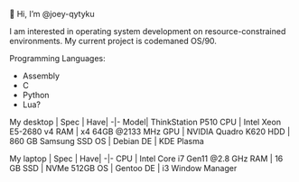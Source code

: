 👋 Hi, I’m @joey-qytyku

I am interested in operating system development on resource-constrained environments. My current project is codemaned OS/90.

Programming Languages:
* Assembly
* C
* Python
* Lua?

My desktop
| Spec | Have|
-|-
Model| ThinkStation P510
CPU | Intel Xeon E5-2680 v4
RAM | x4 64GB @2133 MHz
GPU | NVIDIA Quadro K620
HDD | 860 GB Samsung SSD
OS  | Debian
DE  | KDE Plasma

My laptop
| Spec | Have|
-|-
CPU | Intel Core i7 Gen11 @2.8 GHz
RAM | 16 GB
SSD | NVMe 512GB
OS  | Gentoo
DE  | i3 Window Manager
